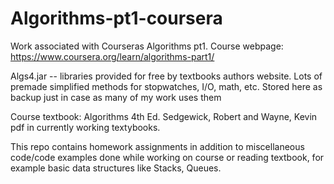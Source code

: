 # Algorithms-pt1-coursera
Work associated with Courseras Algorithms pt1.
Course webpage: https://www.coursera.org/learn/algorithms-part1/

Algs4.jar -- libraries provided for free by textbooks authors website.  Lots of premade simplified methods for stopwatches, I/O, math, etc.  Stored here as backup just in case as many of my work uses them

Course textbook:  Algorithms 4th Ed. Sedgewick, Robert and Wayne, Kevin
pdf in currently working textybooks.

This repo contains homework assignments in addition to miscellaneous code/code examples done while working on course or reading textbook, for example basic data structures like Stacks, Queues.  
